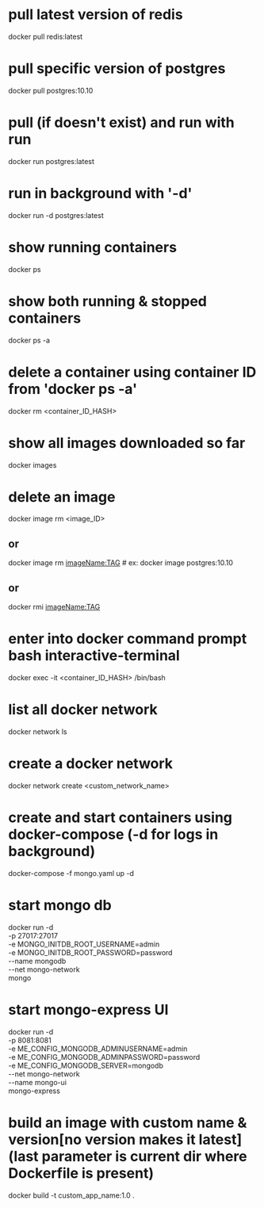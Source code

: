 # pull latest version of redis
docker pull redis:latest

# pull specific version of postgres
docker pull postgres:10.10

# pull (if doesn't exist) and run with run
docker run postgres:latest 

# run in background with '-d' 
docker run -d postgres:latest 

# show running containers
docker ps 

# show both running & stopped containers
docker ps -a

# delete a container using container ID from 'docker ps -a'
docker rm <container_ID_HASH>

# show all images downloaded so far
docker images

# delete an image
docker image rm <image_ID> 
## or 
docker image rm <imageName:TAG> # ex: docker image postgres:10.10
## or
docker rmi <imageName:TAG>

# enter into docker command prompt bash interactive-terminal
docker exec -it <container_ID_HASH> /bin/bash

# list all docker network
docker network ls

# create a docker network
docker network create <custom_network_name>

# create and start containers using docker-compose (-d for logs in background)
docker-compose -f mongo.yaml up -d

# start mongo db
docker run -d \
-p 27017:27017 \
-e MONGO_INITDB_ROOT_USERNAME=admin \
-e MONGO_INITDB_ROOT_PASSWORD=password \
--name mongodb \
--net mongo-network \
mongo

# start mongo-express UI
docker run -d \
-p 8081:8081 \
-e ME_CONFIG_MONGODB_ADMINUSERNAME=admin \
-e ME_CONFIG_MONGODB_ADMINPASSWORD=password \
-e ME_CONFIG_MONGODB_SERVER=mongodb \
--net mongo-network \
--name mongo-ui \
mongo-express

# build an image with custom name & version[no version makes it latest] (last parameter is current dir where Dockerfile is present)
docker build -t custom_app_name:1.0  .
